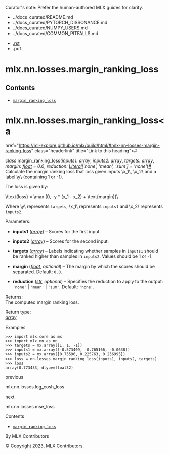 Curator's note: Prefer the human-authored MLX guides for clarity.
- ../docs_curated/README.md
- ../docs_curated/PYTORCH_DISSONANCE.md
- ../docs_curated/NUMPY_USERS.md
- ../docs_curated/COMMON_PITFALLS.md


<div id="main-content" class="bd-main" role="main">

<div class="sbt-scroll-pixel-helper">

</div>

<div class="bd-content">

<div class="bd-article-container">

<div class="bd-header-article d-print-none">

<div class="header-article-items header-article__inner">

<div class="header-article-items__start">

<div class="header-article-item">

<span class="fa-solid fa-bars"></span>

</div>

</div>

<div class="header-article-items__end">

<div class="header-article-item">

<div class="article-header-buttons">

<a href="https://github.com/ml-explore/mlx"
class="btn btn-sm btn-source-repository-button"
data-bs-placement="bottom" data-bs-toggle="tooltip" target="_blank"
title="Source repository"><span class="btn__icon-container"> <em></em>
</span></a>

<div class="dropdown dropdown-download-buttons">

- <a
  href="https://ml-explore.github.io/mlx/build/html/_sources/python/nn/_autosummary_functions/mlx.nn.losses.margin_ranking_loss.rst"
  class="btn btn-sm btn-download-source-button dropdown-item"
  data-bs-placement="left" data-bs-toggle="tooltip" target="_blank"
  title="Download source file"><span class="btn__icon-container">
  <em></em> </span> <span class="btn__text-container">.rst</span></a>
- <span class="btn__icon-container"> </span>
  <span class="btn__text-container">.pdf</span>

</div>

<span class="btn__icon-container"> </span>

<span class="fa-solid fa-list"></span>

</div>

</div>

</div>

</div>

</div>

<div id="jb-print-docs-body" class="onlyprint">

# mlx.nn.losses.margin_ranking_loss

<div id="print-main-content">

<div id="jb-print-toc">

<div>

## Contents

</div>

- <a
  href="https://ml-explore.github.io/mlx/build/html/#mlx.nn.losses.margin_ranking_loss"
  class="reference internal nav-link"><span class="pre"><code
  class="docutils literal notranslate">margin_ranking_loss</code></span></a>

</div>

</div>

</div>

<div id="searchbox">

</div>

<div id="mlx-nn-losses-margin-ranking-loss" class="section">

# mlx.nn.losses.margin_ranking_loss<a
href="https://ml-explore.github.io/mlx/build/html/#mlx-nn-losses-margin-ranking-loss"
class="headerlink" title="Link to this heading">#</a>

*<span class="pre">class</span><span class="w"> </span>*<span class="sig-name descname"><span class="pre">margin_ranking_loss</span></span><span class="sig-paren">(</span>*<span class="n"><span class="pre">inputs1</span></span><span class="p"><span class="pre">:</span></span><span class="w"> </span><span class="n"><a
href="https://ml-explore.github.io/mlx/build/html/python/_autosummary/mlx.core.array.html#mlx.core.array"
class="reference internal" title="mlx.core.array"><span
class="pre">array</span></a></span>*, *<span class="n"><span class="pre">inputs2</span></span><span class="p"><span class="pre">:</span></span><span class="w"> </span><span class="n"><a
href="https://ml-explore.github.io/mlx/build/html/python/_autosummary/mlx.core.array.html#mlx.core.array"
class="reference internal" title="mlx.core.array"><span
class="pre">array</span></a></span>*, *<span class="n"><span class="pre">targets</span></span><span class="p"><span class="pre">:</span></span><span class="w"> </span><span class="n"><a
href="https://ml-explore.github.io/mlx/build/html/python/_autosummary/mlx.core.array.html#mlx.core.array"
class="reference internal" title="mlx.core.array"><span
class="pre">array</span></a></span>*, *<span class="n"><span class="pre">margin</span></span><span class="p"><span class="pre">:</span></span><span class="w"> </span><span class="n"><a href="https://docs.python.org/3/library/functions.html#float"
class="reference external" title="(in Python v3.13)"><span
class="pre">float</span></a></span><span class="w"> </span><span class="o"><span class="pre">=</span></span><span class="w"> </span><span class="default_value"><span class="pre">0.0</span></span>*, *<span class="n"><span class="pre">reduction</span></span><span class="p"><span class="pre">:</span></span><span class="w"> </span><span class="n"><a href="https://docs.python.org/3/library/typing.html#typing.Literal"
class="reference external" title="(in Python v3.13)"><span
class="pre">Literal</span></a><span class="p"><span class="pre">\[</span></span><span class="s"><span class="pre">'none'</span></span><span class="p"><span class="pre">,</span></span><span class="w"> </span><span class="s"><span class="pre">'mean'</span></span><span class="p"><span class="pre">,</span></span><span class="w"> </span><span class="s"><span class="pre">'sum'</span></span><span class="p"><span class="pre">\]</span></span></span><span class="w"> </span><span class="o"><span class="pre">=</span></span><span class="w"> </span><span class="default_value"><span class="pre">'none'</span></span>*<span class="sig-paren">)</span><a
href="https://ml-explore.github.io/mlx/build/html/#mlx.nn.losses.margin_ranking_loss"
class="headerlink" title="Link to this definition">#</a>  
Calculate the margin ranking loss that loss given inputs
<span class="math notranslate nohighlight">\\x_1\\</span>,
<span class="math notranslate nohighlight">\\x_2\\</span> and a label
<span class="math notranslate nohighlight">\\y\\</span> (containing 1 or
-1).

The loss is given by:

<div class="math notranslate nohighlight">

\\\text{loss} = \max (0, -y \* (x_1 - x_2) + \text{margin})\\

</div>

Where <span class="math notranslate nohighlight">\\y\\</span> represents
<span class="pre">`targets`</span>,
<span class="math notranslate nohighlight">\\x_1\\</span> represents
<span class="pre">`inputs1`</span> and
<span class="math notranslate nohighlight">\\x_2\\</span> represents
<span class="pre">`inputs2`</span>.

Parameters<span class="colon">:</span>  
- **inputs1** (<a
  href="https://ml-explore.github.io/mlx/build/html/python/_autosummary/mlx.core.array.html#mlx.core.array"
  class="reference internal" title="mlx.core.array"><em>array</em></a>)
  – Scores for the first input.

- **inputs2** (<a
  href="https://ml-explore.github.io/mlx/build/html/python/_autosummary/mlx.core.array.html#mlx.core.array"
  class="reference internal" title="mlx.core.array"><em>array</em></a>)
  – Scores for the second input.

- **targets** (<a
  href="https://ml-explore.github.io/mlx/build/html/python/_autosummary/mlx.core.array.html#mlx.core.array"
  class="reference internal" title="mlx.core.array"><em>array</em></a>)
  – Labels indicating whether samples in
  <span class="pre">`inputs1`</span> should be ranked higher than
  samples in <span class="pre">`inputs2`</span>. Values should be 1 or
  -1.

- **margin**
  (<a href="https://docs.python.org/3/library/functions.html#float"
  class="reference external" title="(in Python v3.13)"><em>float</em></a>*,*
  *optional*) – The margin by which the scores should be separated.
  Default: <span class="pre">`0.0`</span>.

- **reduction**
  (<a href="https://docs.python.org/3/library/stdtypes.html#str"
  class="reference external" title="(in Python v3.13)"><em>str</em></a>*,*
  *optional*) – Specifies the reduction to apply to the output:
  <span class="pre">`'none'`</span> \| <span class="pre">`'mean'`</span>
  \| <span class="pre">`'sum'`</span>. Default:
  <span class="pre">`'none'`</span>.

Returns<span class="colon">:</span>  
The computed margin ranking loss.

Return type<span class="colon">:</span>  
<a
href="https://ml-explore.github.io/mlx/build/html/python/_autosummary/mlx.core.array.html#mlx.core.array"
class="reference internal" title="mlx.core.array"><em>array</em></a>

Examples

<div class="doctest highlight-default notranslate">

<div class="highlight">

    >>> import mlx.core as mx
    >>> import mlx.nn as nn
    >>> targets = mx.array([1, 1, -1])
    >>> inputs1 = mx.array([-0.573409, -0.765166, -0.0638])
    >>> inputs2 = mx.array([0.75596, 0.225763, 0.256995])
    >>> loss = nn.losses.margin_ranking_loss(inputs1, inputs2, targets)
    >>> loss
    array(0.773433, dtype=float32)

</div>

</div>

</div>

<div class="prev-next-area">

<a
href="https://ml-explore.github.io/mlx/build/html/python/nn/_autosummary_functions/mlx.nn.losses.log_cosh_loss.html"
class="left-prev" title="previous page"><em></em></a>

<div class="prev-next-info">

previous

mlx.nn.losses.log_cosh_loss

</div>

<a
href="https://ml-explore.github.io/mlx/build/html/python/nn/_autosummary_functions/mlx.nn.losses.mse_loss.html"
class="right-next" title="next page"></a>

<div class="prev-next-info">

next

mlx.nn.losses.mse_loss

</div>

</div>

</div>

<div class="bd-sidebar-secondary bd-toc">

<div class="sidebar-secondary-items sidebar-secondary__inner">

<div class="sidebar-secondary-item">

<div class="page-toc tocsection onthispage">

Contents

</div>

- <a
  href="https://ml-explore.github.io/mlx/build/html/#mlx.nn.losses.margin_ranking_loss"
  class="reference internal nav-link"><span class="pre"><code
  class="docutils literal notranslate">margin_ranking_loss</code></span></a>

</div>

</div>

</div>

</div>

<div class="bd-footer-content__inner container">

<div class="footer-item">

By MLX Contributors

</div>

<div class="footer-item">

© Copyright 2023, MLX Contributors.  

</div>

<div class="footer-item">

</div>

<div class="footer-item">

</div>

</div>

</div>
